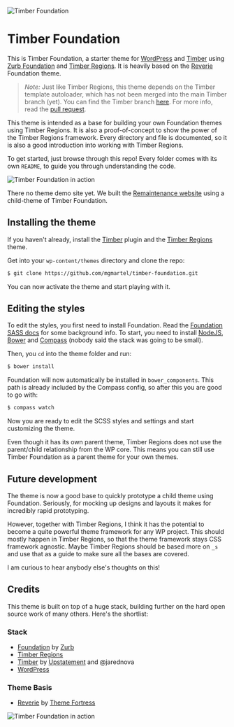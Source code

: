 ![Timber Foundation](https://raw.github.com/mgmartel/timber-foundation/master/screenshot.jpg)

# Timber Foundation

This is Timber Foundation, a starter theme for [WordPress](http://wordpress.org/) and [Timber](https://github.com/jarednova/timber/) using [Zurb Foundation](http://foundation.zurb.com/) and [Timber Regions](https://github.com/mgmartel/timber-regions). It is heavily based on the [Reverie](http://themefortress.com/reverie/) Foundation theme.

> *Note:* Just like Timber Regions, this theme depends on the Timber template autoloader, which has not been merged into the main Timber branch (yet). You can find the Timber branch [here](https://github.com/mgmartel/timber/tree/template-autoloader). For more info, read the [pull request](https://github.com/jarednova/timber/pull/281).

This theme is intended as a base for building your own Foundation themes using Timber Regions. It is also a proof-of-concept to show the power of the Timber Regions framework. Every directory and file is documented, so it is also a good introduction into working with Timber Regions.

To get started, just browse through this repo! Every folder comes with its own `README`, to guide you through understanding the code.

![Timber Foundation in action](https://raw.github.com/mgmartel/timber-foundation/master/screenshot-1.jpg)

There no theme demo site yet. We built the [Remaintenance website](https://remaintenance.io/) using a child-theme of Timber Foundation.


## Installing the theme

If you haven't already, install the [Timber](https://wordpress.org/plugins/timber-library/) plugin and the [Timber Regions](https://github.com/mgmartel/timber-regions) theme.

Get into your `wp-content/themes` directory and clone the repo:

```sh
$ git clone https://github.com/mgmartel/timber-foundation.git
```

You can now activate the theme and start playing with it.

## Editing the styles

To edit the styles, you first need to install Foundation. Read the [Foundation SASS docs](http://foundation.zurb.com/docs/sass.html#other) for some background info. To start, you need to install [NodeJS](http://nodejs.org/), [Bower](http://bower.io/) and [Compass](http://compass-style.org/) (nobody said the stack was going to be small).

Then, you `cd` into the theme folder and run:

```sh
$ bower install
```

Foundation will now automatically be installed in `bower_components`. This path is already included by the Compass config, so after this you are good to go with:

```sh
$ compass watch
```

Now you are ready to edit the SCSS styles and settings and start customizing the theme.

Even though it has its own parent theme, Timber Regions does not use the parent/child relationship from the WP core. This means you can still use Timber Foundation as a parent theme for your own themes.

## Future development

The theme is now a good base to quickly prototype a child theme using Foundation. Seriously, for mocking up designs and layouts it makes for incredibly rapid prototyping.

However, together with Timber Regions, I think it has the potential to become a quite powerful theme framework for any WP project. This should mostly happen in Timber Regions, so that the theme framework stays CSS framework agnostic. Maybe Timber Regions should be based more on `_s` and use that as a guide to make sure all the bases are covered.

I am curious to hear anybody else's thoughts on this!

## Credits

This theme is built on top of a huge stack, building further on the hard open source work of many others. Here's the shortlist:

### Stack

* [Foundation](http://foundation.zurb.com/) by [Zurb](http://zurb.com/)
* [Timber Regions](https://github.com/mgmartel/timber-regions)
* [Timber](https://github.com/jarednova/timber/) by [Upstatement](http://upstatement.com/) and @jarednova
* [WordPress](http://wordpress.org/)

### Theme Basis

* [Reverie](http://themefortress.com/reverie/) by [Theme Fortress](http://themefortress.com/)

![Timber Foundation in action](https://raw.github.com/mgmartel/timber-foundation/master/screenshot-2.jpg)
